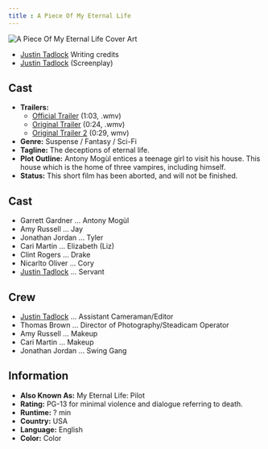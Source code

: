 ```yaml
---
title : A Piece Of My Eternal Life
---
```


![A Piece Of My Eternal Life Cover Art](/wp-content/uploads/2007/02/myeternallifecover00.jpg)

- [Justin Tadlock](/about) Writing credits
- [Justin Tadlock](/about) (Screenplay)

## Cast

- **Trailers:**
	- [Official Trailer](/warehouse/films/a-piece-of-my-eternal-life/eternal-life-trailer-1.wmv) (1:03, .wmv)
	- [Original Trailer](/warehouse/films/a-piece-of-my-eternal-life/eternal-life-trailer-2.wmv) (0:24, .wmv)
	- [Original Trailer 2](/warehouse/films/a-piece-of-my-eternal-life/eternal-life-trailer-3.wmv) (0:29, wmv)
- **Genre:** Suspense / Fantasy / Sci-Fi
- **Tagline:** The deceptions of eternal life.
- **Plot Outline:** Antony Mog&#249;l entices a teenage girl to visit his house. This house which is the home of three vampires, including himself.
- **Status:** This short film has been aborted, and will not be finished.

## Cast

- Garrett Gardner ... Antony Mog&#249;l
- Amy Russell  ... Jay
- Jonathan Jordan  ... Tyler
- Cari Martin  ... Elizabeth (Liz)
- Clint Rogers  ... Drake
- Nicarlto Oliver  ... Cory
- [Justin Tadlock](/about)  ... Servant

## Crew

- [Justin Tadlock](/about)  ... Assistant Cameraman/Editor
- Thomas Brown  ... Director of Photography/Steadicam Operator
- Amy Russell  ... Makeup
- Cari Martin  ... Makeup
- Jonathan Jordan ... Swing Gang

## Information

- **Also Known As:** My Eternal Life: Pilot
- **Rating:** PG-13 for minimal violence and dialogue referring to death.
- **Runtime:** ? min
- **Country:** USA
- **Language:** English
- **Color:** Color
